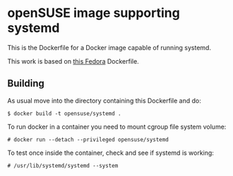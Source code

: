 # openSUSE image supporting systemd

This is the Dockerfile for a Docker image capable of running systemd.

This work is based on [this Fedora](https://github.com/fedora-cloud/Fedora-Dockerfiles/tree/master/systemd/systemd) Dockerfile.

## Building

As usual move into the directory containing this Dockerfile and do:

```
$ docker build -t opensuse/systemd .
```

To run docker in a container you need to mount cgroup file system volume:

```
# docker run --detach --privileged opensuse/systemd
```

To test once inside the container, check and see if systemd is working:

```
# /usr/lib/systemd/systemd --system
```